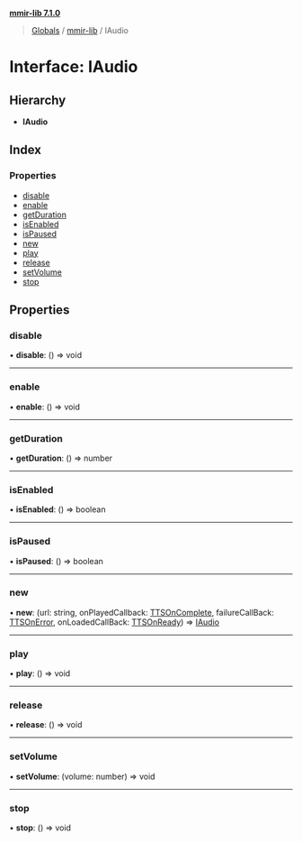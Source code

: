 **[mmir-lib 7.1.0](../README.md)**

> [Globals](../README.md) / [mmir-lib](../modules/mmir_lib.md) / IAudio

# Interface: IAudio

## Hierarchy

* **IAudio**

## Index

### Properties

* [disable](mmir_lib.iaudio.md#disable)
* [enable](mmir_lib.iaudio.md#enable)
* [getDuration](mmir_lib.iaudio.md#getduration)
* [isEnabled](mmir_lib.iaudio.md#isenabled)
* [isPaused](mmir_lib.iaudio.md#ispaused)
* [new](mmir_lib.iaudio.md#new)
* [play](mmir_lib.iaudio.md#play)
* [release](mmir_lib.iaudio.md#release)
* [setVolume](mmir_lib.iaudio.md#setvolume)
* [stop](mmir_lib.iaudio.md#stop)

## Properties

### disable

•  **disable**: () => void

___

### enable

•  **enable**: () => void

___

### getDuration

•  **getDuration**: () => number

___

### isEnabled

•  **isEnabled**: () => boolean

___

### isPaused

•  **isPaused**: () => boolean

___

### new

•  **new**: (url: string, onPlayedCallback: [TTSOnComplete](../modules/mmir_lib.md#ttsoncomplete), failureCallBack: [TTSOnError](../modules/mmir_lib.md#ttsonerror), onLoadedCallBack: [TTSOnReady](../modules/mmir_lib.md#ttsonready)) => [IAudio](mmir_lib.iaudio.md)

___

### play

•  **play**: () => void

___

### release

•  **release**: () => void

___

### setVolume

•  **setVolume**: (volume: number) => void

___

### stop

•  **stop**: () => void
